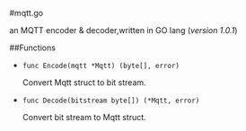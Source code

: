 #mqtt.go

an MQTT encoder & decoder,written in GO lang (*version 1.0.1*)

##Functions
* `func Encode(mqtt *Mqtt) (byte[], error)`

	Convert Mqtt struct to bit stream.

* `func Decode(bitstream byte[]) (*Mqtt, error)`

	Convert bit stream to Mqtt struct.
	


